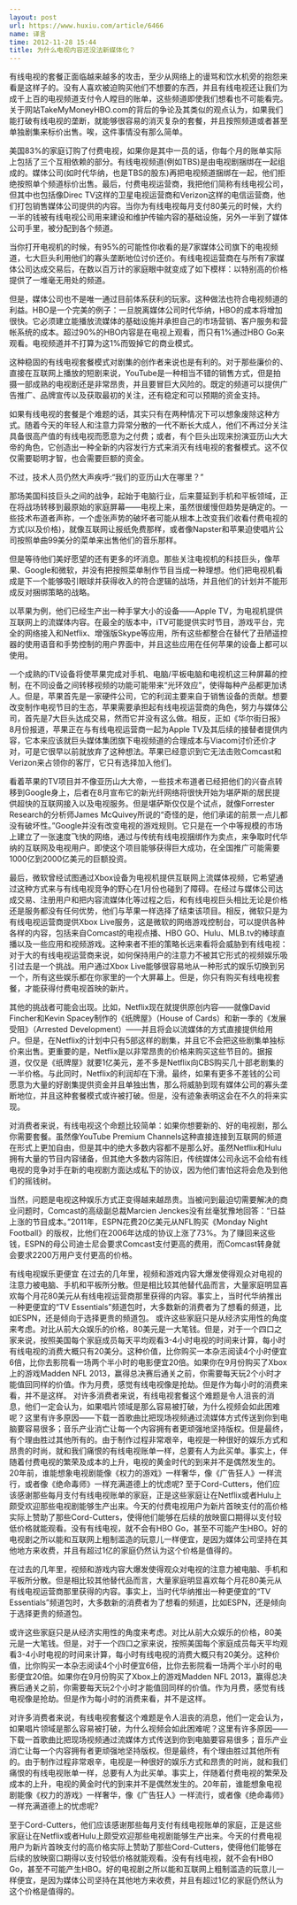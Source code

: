 ```yaml
---
layout: post
url: https://www.huxiu.com/article/6466
name: 译言
time: 2012-11-28 15:44
title: 为什么电视内容还没法新媒体化？
---
```

有线电视的套餐正面临越来越多的攻击，至少从网络上的谩骂和饮水机旁的抱怨来看是这样子的。没有人喜欢被迫购买他们不想要的东西，并且有线电视还让我们为成千上百的电视频道支付令人瞠目的账单，这些频道即使我们想看也不可能看完。关于网站TakeMyMoneyHBO.com的背后的争论及其类似的观点认为，如果我们能打破有线电视的垄断，就能够很容易的消灭复杂的套餐，并且按照频道或者甚至单独剧集来标价出售。唉，这件事情没有那么简单。

美国83%的家庭订购了付费电视，如果你是其中一员的话，你每个月的账单实际上包括了三个互相依赖的部分。有线电视频道(例如TBS)是由电视剧捆绑在一起组成的。媒体公司(如时代华纳，也是TBS的股东)再把电视频道捆绑在一起，他们拒绝按照单个频道标价出售。最后，付费电视运营商，我把他们简称有线电视公司，但其中也包括像Direc TV这样的卫星电视运营商和Verizon这样的电信运营商，他们打包销售媒体公司提供的内容。当你为有线电视每月支付80美元的时候，大约一半的钱被有线电视公司用来建设和维护传输内容的基础设施，另外一半到了媒体公司手里，被分配到各个频道。

当你打开电视机的时候，有95%的可能性你收看的是7家媒体公司旗下的电视频道，七大巨头利用他们的寡头垄断地位讨价还价。有线电视运营商在与所有7家媒体公司达成交易后，在数以百万计的家庭眼中就变成了如下模样：以特别高的价格提供了一堆毫无用处的频道。

但是，媒体公司也不是唯一通过目前体系获利的玩家。这种做法也符合电视频道的利益。HBO是一个完美的例子：一旦脱离媒体公司时代华纳，HBO的成本将增加很快。它必须建立能播放流媒体的基础设施并承担自己的市场营销、客户服务和营帐系统的成本。超过90%的HBO内容是在电视上观看，而只有1%通过HBO Go来观看。电视频道并不打算为这1%而毁掉它的商业模式。

这种稳固的有线电视套餐模式对剧集的创作者来说也是有利的。对于那些廉价的、直接在互联网上播放的短剧来说，YouTube是一种相当不错的销售方式，但是拍摄一部成熟的电视剧还是非常昂贵，并且要冒巨大风险的。既定的频道可以提供广告推广、品牌宣传以及获取最初的关注，还有稳定和可以预期的资金支持。

如果有线电视的套餐是个难题的话，其实只有在两种情况下可以想象废除这种方式。随着今天的年轻人和注意力异常分散的一代不断长大成人，他们不再过分关注具备很高产值的有线电视而愿意为之付费；或者，有个巨头出现来扮演亚历山大大帝的角色，它创造出一种全新的内容发行方式来消灭有线电视的套餐模式。这不仅仅需要聪明才智，也会需要巨额的资金。

不过，技术人员仍然大声疾呼:“我们的亚历山大在哪里？”

那场美国科技巨头之间的战争，起始于电脑行业，后来蔓延到手机和平板领域，正在将战场转移到最原始的家庭屏幕——电视上来，虽然很缓慢但趋势是确定的。一些技术布道者声称，一个虚张声势的破坏者可能从根本上改变我们收看付费电视的方式(以及价格)，就像互联网让报纸免费那样，或者像Napster和苹果迫使唱片公司按照单曲99美分的菜单来出售他们的音乐那样。

但是等待他们美好愿望的还有更多的坏消息。那些关注电视机的科技巨头，像苹果、Google和微软，并没有把按照菜单制作节目当成一种理想。他们把电视机看成是下一个能够吸引眼球并获得收入的符合逻辑的战场，并且他们的计划并不能形成反对捆绑策略的战略。

以苹果为例，他们已经生产出一种手掌大小的设备——Apple TV，为电视机提供互联网上的流媒体内容。在最全的版本中，iTV可能提供实时节目，游戏平台，完全的网络接入和Netflix、增强版Skype等应用，所有这些都整合在替代了丑陋遥控器的使用语音和手势控制的用户界面中，并且这些应用在任何苹果的设备上都可以使用。

一个成熟的iTV设备将使苹果完成对手机、电脑/平板电脑和电视机这三种屏幕的控制，在不同设备之间转移视频的功能可能带来“光环效应”，使得每种产品都更加诱人。但是，苹果首先是一家硬件公司，它的利润主要来自于销售设备的贡献。想要改变制作电视节目的生态，苹果需要承担起有线电视运营商的角色，努力与媒体公司，首先是7大巨头达成交易，然而它并没有这么做。相反，正如《华尔街日报》8月份报道，苹果正在与有线电视运营商一起为Apple TV及其后续的接替者提供内容，它本来应该就巨头媒体集团旗下电视频道的合理成本与Viacom讨价还价才对，可是它很早以前就放弃了这种想法。苹果已经意识到它无法击败Comcast和Verizon来占领你的客厅，它只有选择加入他们。

看着苹果的TV项目并不像亚历山大大帝，一些技术布道者已经把他们的兴奋点转移到Google身上，后者在8月宣布它的新光纤网络将很快开始为堪萨斯的居民提供超快的互联网接入以及电视服务。但是堪萨斯仅仅是个试点，就像Forrester Research的分析师James McQuivey所说的“奇怪的是，他们承诺的前景一点儿都没有破坏性。”Google并没有改变电视的游戏规则。它只是在一个中等规模的市场上建立了一张速度飞快的网络，通过与传统有线电视捆绑作为卖点，来争取时代华纳的互联网及电视用户。即使这个项目能够获得巨大成功，在全国推广可能需要1000亿到2000亿美元的巨额投资。

最后，微软曾经试图通过Xbox设备为电视机提供互联网上流媒体视频，它希望通过这种方式来与有线电视竞争的野心在1月份也碰到了障碍。在经过与媒体公司达成交易、注册用户和把内容流媒体化等过程之后，和有线电视巨头相比无论是价格还是服务都没有任何优势，他们与苹果一样选择了结束该项目。相反，微软只是为有线电视运营商提供Xbox Live服务，这是微软的网络游戏控制台，可以提供各种各样的内容，包括来自Comcast的电视点播、HBO GO、Hulu、MLB.tv的棒球直播以及一些应用和视频游戏。这种来者不拒的策略长远来看将会威胁到有线电视：对于大的有线电视运营商来说，如何保持用户的注意力不被其它形式的视频娱乐吸引过去是一个挑战。用户通过Xbox Live能够很容易地从一种形式的娱乐切换到另一个，所有这些娱乐都在你家里的一个大屏幕上。但是，你只有购买有线电视套餐，才能获得付费电视首映的新片。

其他的挑战者可能会出现。比如，Netflix现在就提供原创内容——就像David Fincher和Kevin Spacey制作的《纸牌屋》（House of Cards）和新一季的《发展受阻》（Arrested Development）——并且将会以流媒体的方式直接提供给用户。但是，在Netflix的计划中只有5部这样的剧集，并且它不会把这些剧集单独标价来出售。更重要的是，Netflix是以非常昂贵的价格来购买这些节目的。据报道，仅仅是《纸牌屋》就要1亿美元，差不多是Netflix向CBS购买几十部老剧集的一半价格。与此同时，Netflix的利润却在下滑。最终，如果有更多不差钱的公司愿意为大量的好剧集提供资金并且单独出售，那么将威胁到现有媒体公司的寡头垄断地位，并且这种套餐模式或许被打破。但是，没有迹象表明这会在不久的将来实现。

对消费者来说，有线电视这个命题比较简单：如果你想要新的、好的电视剧，那么你需要套餐。虽然像YouTube Premium Channels这种直接连接到互联网的频道在形式上更加自由，但是其中的绝大多数内容都不是那么好。虽然Netflix和Hulu拥有大量的节目内容储备，但其绝大多数内容陈旧，传统媒体公司永远不会给有线电视的竞争对手在新的电视剧方面达成私下的协议，因为他们害怕这将会危及到他们的摇钱树。

当然，问题是电视这种娱乐方式正变得越来越昂贵。当被问到最迫切需要解决的商业问题时，Comcast的高级副总裁Marcien Jenckes没有丝毫犹豫地回答：“日益上涨的节目成本。”2011年，ESPN花费20亿美元从NFL购买《Monday Night Football》的版权，比他们在2006年达成的协议上涨了73%。为了赚回来这些钱，ESPN的母公司迪士尼会要求Comcast支付更高的费用，而Comcast转身就会要求2200万用户支付更高的价格。

有线电视娱乐更便宜 在过去的几年里，视频和游戏内容大爆发使得观众对电视的注意力被电脑、手机和平板所分散。但是相比较其他替代品而言，大量家庭明显喜欢每个月花80美元从有线电视运营商那里获得的内容。事实上，当时代华纳推出一种更便宜的“TV Essentials”频道包时，大多数新的消费者为了想看的频道，比如ESPN，还是倾向于选择更贵的频道包。 或许这些家庭只是从经济实用性的角度来考虑。对比从前大众娱乐的价格，80美元是一大笔钱。但是，对于一个四口之家来说，按照美国每个家庭成员每天平均观看3-4小时电视的时间来计算，每小时有线电视的消费大概只有20美分。这种价值，比你购买一本杂志阅读4个小时便宜6倍，比你去影院看一场两个半小时的电影便宜20倍。如果你在9月份购买了Xbox上的游戏Madden NFL 2013，赢得总决赛后通关之前，你需要每天玩2个小时才能值回同样的价值。作为月费，感觉有线电视像是抢劫。但是作为每小时的消费来看，并不是这样。 对许多消费者来说，有线电视套餐这个难题是令人沮丧的消息，他们一定会认为，如果唱片领域是那么容易被打破，为什么视频会如此困难呢？这里有许多原因——下载一首歌曲比把现场视频通过流媒体方式传送到你到电脑要容易很多；音乐产业消亡让每一个内容拥有者更顽强地坚持版权。但是最终，有个理由胜过其他所有的。由于制作过程非常艰辛，电视是一种很好的娱乐方式和昂贵的时尚，就和我们痛恨的有线电视账单一样，总要有人为此买单。事实上，伴随着付费电视的繁荣及成本的上升，电视的黄金时代的到来并不是偶然发生的。20年前，谁能想象电视剧能像《权力的游戏》一样奢华，像《广告狂人》一样流行，或者像《绝命毒师》一样充满道德上的忧虑呢? 至于Cord-Cutters，他们应该感谢那些每月支付有线电视账单的家庭，正是这些家庭让在Netflix或者Hulu上颇受欢迎那些电视剧能够生产出来。今天的付费电视用户为新片首映支付的高价格实际上赞助了那些Cord-Cutters，使得他们能够在后续的放映窗口期得以支付较低价格就能观看。没有有线电视，就不会有HBO Go，甚至不可能产生HBO。好的电视剧之所以能和互联网上粗制滥造的玩意儿一样便宜，是因为媒体公司坚持在其他地方来收费，并且有超过1亿的家庭仍然认为这个价格是值得的。

在过去的几年里，视频和游戏内容大爆发使得观众对电视的注意力被电脑、手机和平板所分散。但是相比较其他替代品而言，大量家庭明显喜欢每个月花80美元从有线电视运营商那里获得的内容。事实上，当时代华纳推出一种更便宜的“TV Essentials”频道包时，大多数新的消费者为了想看的频道，比如ESPN，还是倾向于选择更贵的频道包。

或许这些家庭只是从经济实用性的角度来考虑。对比从前大众娱乐的价格，80美元是一大笔钱。但是，对于一个四口之家来说，按照美国每个家庭成员每天平均观看3-4小时电视的时间来计算，每小时有线电视的消费大概只有20美分。这种价值，比你购买一本杂志阅读4个小时便宜6倍，比你去影院看一场两个半小时的电影便宜20倍。如果你在9月份购买了Xbox上的游戏Madden NFL 2013，赢得总决赛后通关之前，你需要每天玩2个小时才能值回同样的价值。作为月费，感觉有线电视像是抢劫。但是作为每小时的消费来看，并不是这样。

对许多消费者来说，有线电视套餐这个难题是令人沮丧的消息，他们一定会认为，如果唱片领域是那么容易被打破，为什么视频会如此困难呢？这里有许多原因——下载一首歌曲比把现场视频通过流媒体方式传送到你到电脑要容易很多；音乐产业消亡让每一个内容拥有者更顽强地坚持版权。但是最终，有个理由胜过其他所有的。由于制作过程非常艰辛，电视是一种很好的娱乐方式和昂贵的时尚，就和我们痛恨的有线电视账单一样，总要有人为此买单。事实上，伴随着付费电视的繁荣及成本的上升，电视的黄金时代的到来并不是偶然发生的。20年前，谁能想象电视剧能像《权力的游戏》一样奢华，像《广告狂人》一样流行，或者像《绝命毒师》一样充满道德上的忧虑呢?

至于Cord-Cutters，他们应该感谢那些每月支付有线电视账单的家庭，正是这些家庭让在Netflix或者Hulu上颇受欢迎那些电视剧能够生产出来。今天的付费电视用户为新片首映支付的高价格实际上赞助了那些Cord-Cutters，使得他们能够在后续的放映窗口期得以支付较低价格就能观看。没有有线电视，就不会有HBO Go，甚至不可能产生HBO。好的电视剧之所以能和互联网上粗制滥造的玩意儿一样便宜，是因为媒体公司坚持在其他地方来收费，并且有超过1亿的家庭仍然认为这个价格是值得的。


